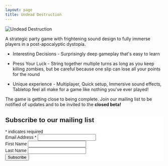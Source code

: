 ```yaml
---
layout: page
title: Undead Destruction
---
```


![Undead Destruction](http://www.eerieisland.com/images/undead.png "Undead Destruction")

A strategic party game with frightening sound design to fully immerse players in a post-apocalyptic dystopia.

- Interesting Decisions - Surprisingly deep gameplay that's easy to learn

- Press Your Luck - String together multiple turns as long as you keep killing zombies, but be careful because one slip can lose all your points for the round

- Unique experience - Multiplayer, Quick setup, Immersive sound effects, Tabletop feel all make for a game like nothing you've ever played!

The game is getting close to being complete. Join our mailing list to be notified of updates and to be invited to the **closed beta!**


<!-- Begin MailChimp Signup Form -->
<link href="//cdn-images.mailchimp.com/embedcode/classic-10_7.css" rel="stylesheet" type="text/css">
<style type="text/css">
	#mc_embed_signup{background:#fff; clear:left; font:14px Helvetica,Arial,sans-serif; }
	/* Add your own MailChimp form style overrides in your site stylesheet or in this style block.
	   We recommend moving this block and the preceding CSS link to the HEAD of your HTML file. */
</style>
<div id="mc_embed_signup">
<form action="//eerieisland.us16.list-manage.com/subscribe/post?u=8c27f82d24ead31c8521ff572&amp;id=e7c50153f4" method="post" id="mc-embedded-subscribe-form" name="mc-embedded-subscribe-form" class="validate" target="_blank" novalidate>
    <div id="mc_embed_signup_scroll">
	<h2>Subscribe to our mailing list</h2>
<div class="indicates-required"><span class="asterisk">*</span> indicates required</div>
<div class="mc-field-group">
	<label for="mce-EMAIL">Email Address  <span class="asterisk">*</span>
</label>
	<input type="email" value="" name="EMAIL" class="required email" id="mce-EMAIL">
</div>
<div class="mc-field-group">
	<label for="mce-FNAME">First Name </label>
	<input type="text" value="" name="FNAME" class="" id="mce-FNAME">
</div>
<div class="mc-field-group">
	<label for="mce-MMERGE2">Last Name </label>
	<input type="text" value="" name="MMERGE2" class="" id="mce-MMERGE2">
</div>
	<div id="mce-responses" class="clear">
		<div class="response" id="mce-error-response" style="display:none"></div>
		<div class="response" id="mce-success-response" style="display:none"></div>
	</div>    <!-- real people should not fill this in and expect good things - do not remove this or risk form bot signups-->
    <div style="position: absolute; left: -5000px;" aria-hidden="true"><input type="text" name="b_8c27f82d24ead31c8521ff572_e7c50153f4" tabindex="-1" value=""></div>
    <div class="clear"><input type="submit" value="Subscribe" name="subscribe" id="mc-embedded-subscribe" class="button"></div>
    </div>
</form>
</div>
<script type='text/javascript' src='//s3.amazonaws.com/downloads.mailchimp.com/js/mc-validate.js'></script><script type='text/javascript'>(function($) {window.fnames = new Array(); window.ftypes = new Array();fnames[0]='EMAIL';ftypes[0]='email';fnames[1]='FNAME';ftypes[1]='text';fnames[2]='MMERGE2';ftypes[2]='text';}(jQuery));var $mcj = jQuery.noConflict(true);</script>
<!--End mc_embed_signup-->

<script>
  (function(i,s,o,g,r,a,m){i['GoogleAnalyticsObject']=r;i[r]=i[r]||function(){
  (i[r].q=i[r].q||[]).push(arguments)},i[r].l=1*new Date();a=s.createElement(o),
  m=s.getElementsByTagName(o)[0];a.async=1;a.src=g;m.parentNode.insertBefore(a,m)
  })(window,document,'script','https://www.google-analytics.com/analytics.js','ga');

  ga('create', 'UA-106228546-1', 'auto');
  ga('send', 'pageview');

</script>

